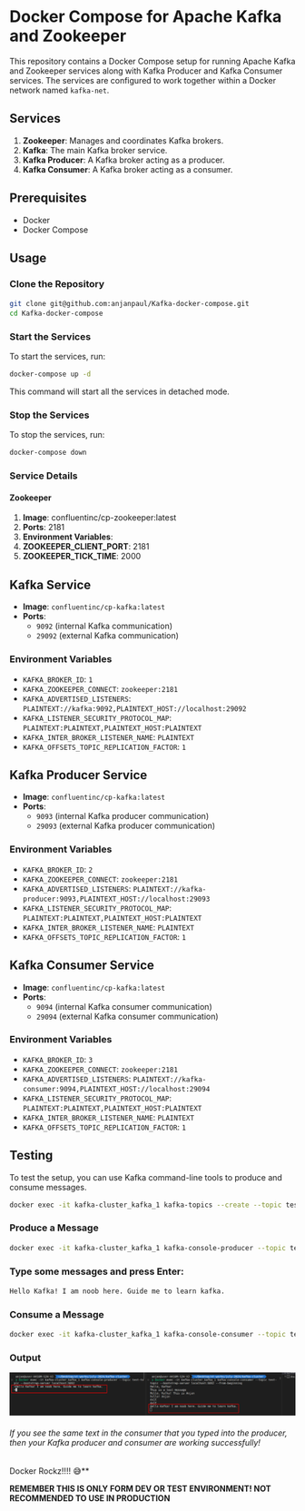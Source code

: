 # Docker Compose for Apache Kafka and Zookeeper

This repository contains a Docker Compose setup for running Apache Kafka and Zookeeper services along with Kafka Producer and Kafka Consumer services. The services are configured to work together within a Docker network named `kafka-net`.

## Services

1. **Zookeeper**: Manages and coordinates Kafka brokers.
2. **Kafka**: The main Kafka broker service.
3. **Kafka Producer**: A Kafka broker acting as a producer.
4. **Kafka Consumer**: A Kafka broker acting as a consumer.

## Prerequisites

- Docker
- Docker Compose

## Usage

### Clone the Repository

```sh
git clone git@github.com:anjanpaul/Kafka-docker-compose.git
cd Kafka-docker-compose
```

### Start the Services
To start the services, run:
```sh
docker-compose up -d
```
This command will start all the services in detached mode.

### Stop the Services
To stop the services, run:
```sh
docker-compose down
```

### Service Details
#### Zookeeper
1. **Image**: confluentinc/cp-zookeeper:latest
2. **Ports**: 2181
3. **Environment Variables**:
4. **ZOOKEEPER_CLIENT_PORT**: 2181
5. **ZOOKEEPER_TICK_TIME**: 2000


## Kafka Service

- **Image**: `confluentinc/cp-kafka:latest`
- **Ports**: 
  - `9092` (internal Kafka communication)
  - `29092` (external Kafka communication)

### Environment Variables

- `KAFKA_BROKER_ID`: `1`
- `KAFKA_ZOOKEEPER_CONNECT`: `zookeeper:2181`
- `KAFKA_ADVERTISED_LISTENERS`: `PLAINTEXT://kafka:9092,PLAINTEXT_HOST://localhost:29092`
- `KAFKA_LISTENER_SECURITY_PROTOCOL_MAP`: `PLAINTEXT:PLAINTEXT,PLAINTEXT_HOST:PLAINTEXT`
- `KAFKA_INTER_BROKER_LISTENER_NAME`: `PLAINTEXT`
- `KAFKA_OFFSETS_TOPIC_REPLICATION_FACTOR`: `1`

## Kafka Producer Service

- **Image**: `confluentinc/cp-kafka:latest`
- **Ports**:
  - `9093` (internal Kafka producer communication)
  - `29093` (external Kafka producer communication)

### Environment Variables

- `KAFKA_BROKER_ID`: `2`
- `KAFKA_ZOOKEEPER_CONNECT`: `zookeeper:2181`
- `KAFKA_ADVERTISED_LISTENERS`: `PLAINTEXT://kafka-producer:9093,PLAINTEXT_HOST://localhost:29093`
- `KAFKA_LISTENER_SECURITY_PROTOCOL_MAP`: `PLAINTEXT:PLAINTEXT,PLAINTEXT_HOST:PLAINTEXT`
- `KAFKA_INTER_BROKER_LISTENER_NAME`: `PLAINTEXT`
- `KAFKA_OFFSETS_TOPIC_REPLICATION_FACTOR`: `1`

## Kafka Consumer Service

- **Image**: `confluentinc/cp-kafka:latest`
- **Ports**:
  - `9094` (internal Kafka consumer communication)
  - `29094` (external Kafka consumer communication)

### Environment Variables

- `KAFKA_BROKER_ID`: `3`
- `KAFKA_ZOOKEEPER_CONNECT`: `zookeeper:2181`
- `KAFKA_ADVERTISED_LISTENERS`: `PLAINTEXT://kafka-consumer:9094,PLAINTEXT_HOST://localhost:29094`
- `KAFKA_LISTENER_SECURITY_PROTOCOL_MAP`: `PLAINTEXT:PLAINTEXT,PLAINTEXT_HOST:PLAINTEXT`
- `KAFKA_INTER_BROKER_LISTENER_NAME`: `PLAINTEXT`
- `KAFKA_OFFSETS_TOPIC_REPLICATION_FACTOR`: `1`

## Testing
To test the setup, you can use Kafka command-line tools to produce and consume messages.
```sh
docker exec -it kafka-cluster_kafka_1 kafka-topics --create --topic test-topic --bootstrap-server localhost:9092 --partitions 1 --replication-factor 1
```

### Produce a Message
```sh
docker exec -it kafka-cluster_kafka_1 kafka-console-producer --topic test-topic --bootstrap-server localhost:9092
```
### Type some messages and press Enter:
```sh
Hello Kafka! I am noob here. Guide me to learn kafka.
```
### Consume a Message
```sh
docker exec -it kafka-cluster_kafka_1 kafka-console-consumer --topic test-topic --bootstrap-server localhost:9092 --from-beginning
```
### Output
![alt text](testImage.png)

###### If you see the same text in the consumer that you typed into the producer, then your Kafka producer and consumer are working successfully!

Docker Rockz!!!! 😅**

**REMEMBER THIS IS ONLY FORM DEV OR TEST ENVIRONMENT! NOT RECOMMENDED TO USE IN PRODUCTION**